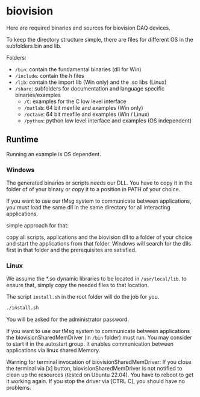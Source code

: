 # biovision

Here are required binaries and sources for biovision DAQ devices.

To keep the directory structure simple, there are files for different OS in the subfolders bin and lib.

Folders:
* `/bin`: contain the fundamental binaries (dll for Win)
* `/include`: contain the h files
* `/lib`: contain the import lib (Win only) and the .so libs (Linux)
* `/share`: subfolders for documentation and language specific binaries/examples
  * `/C`: examples for the C low level interface
  * `/matlab`: 64 bit mexfile and examples (Win only)
  * `/octave`: 64 bit mexfile and examples (Win / Linux)
  * `/python`: python low level interface and examples (OS independent)

## Runtime

Running an example is OS dependent.

### Windows

The generated binaries or scripts needs our DLL. You have to copy it in the folder of of your binary or copy it to a position in PATH of your choice.

If you want to use our tMsg system to communicate between applications, you must load the same dll in the same directory for all interacting applications.

simple approach for that:

copy all scripts, applications and the biovision dll to a folder of your choice and start the applications from that folder. Windows will search for the dlls first in that folder and the prerequisites are satisfied.

### Linux

We assume the \*.so dynamic libraries to be located in `/usr/local/lib`.
to ensure that, simply copy the needed files to that location.

The script `install.sh` in the root folder will do the job for you. 

```bash
./install.sh
```

You will be asked for the administrator password.

If you want to use our tMsg system to communicate between applications the biovisionSharedMemDriver (in `/bin` folder) must run. You may consider to start it in the autostart group. It enables communication between applications via linux shared Memory.

Warning for terminal invocation of biovisionSharedMemDriver: If you close the terminal via [x] button, biovisionSharedMemDriver is not notified to clean up the resources (tested on Ubuntu 22.04). You have to reboot to get it working again. If you stop the driver via [CTRL C], you should have no problems.
